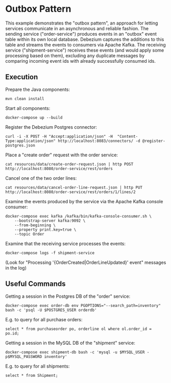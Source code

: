 # Outbox Pattern

This example demonstrates the "outbox pattern", an approach for letting services communicate in an asynchronous and reliable fashion.
The sending service ("order-service") produces events in an "outbox" event table within its own local database.
Debezium captures the additions to this table and streams the events to consumers via Apache Kafka.
The receiving service ("shipment-service") receives these events (and would apply some processing based on them),
excluding any duplicate messages by comparing incoming event ids with already successfully consumed ids.

## Execution

Prepare the Java components:

    mvn clean install

Start all components:

    docker-compose up --build

Register the Debezium Postgres connector:

    curl -i -X POST -H "Accept:application/json" -H  "Content-Type:application/json" http://localhost:8083/connectors/ -d @register-postgres.json

Place a "create order" request with the order service:

    cat resources/data/create-order-request.json | http POST http://localhost:8080/order-service/rest/orders

Cancel one of the two order lines:

    cat resources/data/cancel-order-line-request.json | http PUT http://localhost:8080/order-service/rest/orders/1/lines/2

Examine the events produced by the service via the Apache Kafka console consumer:

    docker-compose exec kafka /kafka/bin/kafka-console-consumer.sh \
        --bootstrap-server kafka:9092 \
        --from-beginning \
        --property print.key=true \
        --topic Order

Examine that the receiving service processes the events:

    docker-compose logs -f shipment-service

(Look for "Processing '{OrderCreated|OrderLineUpdated}' event" messages in the log)

## Useful Commands

Getting a session in the Postgres DB of the "order" service:

    docker-compose exec order-db env PGOPTIONS="--search_path=inventory" bash -c 'psql -U $POSTGRES_USER orderdb'

E.g. to query for all purchase orders:

    select * from purchaseorder po, orderline ol where ol.order_id = po.id;

Getting a session in the MySQL DB of the "shipment" service:

    docker-compose exec shipment-db bash -c 'mysql -u $MYSQL_USER -p$MYSQL_PASSWORD inventory'

E.g. to query for all shipments:

    select * from Shipment;
